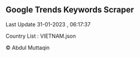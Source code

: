 

## Google Trends Keywords Scraper 
 
Last Update 31-01-2023 , 06:17:37

Country List :
VIETNAM.json



© Abdul Muttaqin 
